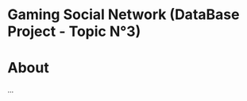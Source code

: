 Gaming Social Network (DataBase Project - Topic N°3)
===================================================

# About
...

